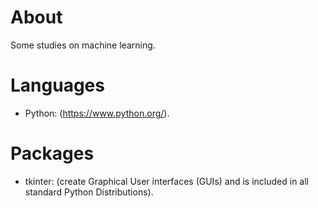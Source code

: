 # About

Some studies on machine learning.


# Languages

- Python: (https://www.python.org/).
  

# Packages

- tkinter: (create Graphical User interfaces (GUIs) and is included in all standard Python Distributions).
